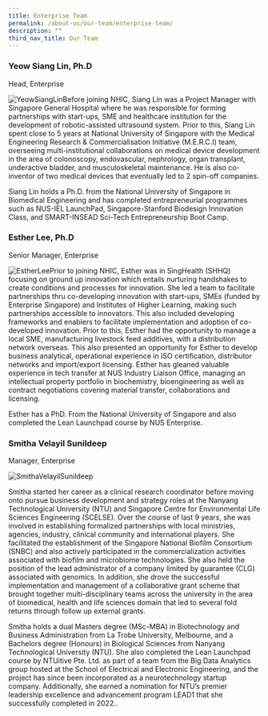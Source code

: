 ```yaml
---
title: Enterprise Team
permalink: /about-us/our-team/enterprise-team/
description: ""
third_nav_title: Our Team
---
```

### **Yeow Siang Lin, Ph.D**  
Head, Enterprise

![YeowSiangLin](https://nhic.sg/web/images/NHIC/team/YeowSiangLin.jpg)Before joining NHIC, Siang Lin was a Project Manager with Singapore General Hospital where he was responsible for forming partnerships with start-ups, SME and healthcare institution for the development of robotic-assisted ultrasound system. Prior to this, Siang Lin spent close to 5 years at National University of Singapore with the Medical Engineering Research & Commercialisation Initiative (M.E.R.C.I) team, overseeing multi-institutional collaborations on medical device development in the area of colonoscopy, endovascular, nephrology, organ transplant, underactive bladder, and musculoskeletal maintenance. He is also co-inventor of two medical devices that eventually led to 2 spin-off companies.

Siang Lin holds a Ph.D. from the National University of Singapore in Biomedical Engineering and has completed entrepreneurial programmes such as NUS-IEL LaunchPad, Singapore-Stanford Biodesign Innovation Class, and SMART-INSEAD Sci-Tech Entrepreneurship Boot Camp.

### **Esther Lee, Ph.D**  
Senior Manager, Enterprise

![EstherLee](https://nhic.sg/web/images/NHIC/team/EstherLee.jpg)Prior to joining NHIC, Esther was in SingHealth (SHHQ) focusing on ground up innovation which entails nurturing handshakes to create conditions and processes for innovation. She led a team to facilitate partnerships thru co-developing innovation with start-ups, SMEs (funded by Enterprise Singapore) and Institutes of Higher Learning, making such partnerships accessible to innovators. This also included developing frameworks and enablers to facilitate implementation and adoption of co-developed innovation. Prior to this, Esther had the opportunity to manage a local SME, manufacturing livestock feed additives, with a distribution network overseas. This also presented an opportunity for Esther to develop business analytical, operational experience in ISO certification, distributor networks and import/export licensing. Esther has gleaned valuable experience in tech transfer at NUS Industry Liaison Office, managing an intellectual property portfolio in biochemistry, bioengineering as well as contract negotiations covering material transfer, collaborations and licensing.

Esther has a PhD. From the National University of Singapore and also completed the Lean Launchpad course by NUS Enterprise.

### **Smitha Velayil Sunildeep**  
Manager, Enterprise

![SmithaVelayilSunildeep](https://nhic.sg/web/images/NHIC/team/SmithaVelayilSunildeep.webp)

Smitha started her career as a clinical research coordinator before moving onto pursue business development and strategy roles at the Nanyang Technological University (NTU) and Singapore Centre for Environmental Life Sciences Engineering (SCELSE). Over the course of last 9 years, she was involved in establishing formalized partnerships with local ministries, agencies, industry, clinical community and international players. She facilitated the establishment of the Singapore National Biofilm Consortium (SNBC) and also actively participated in the commercialization activities associated with biofilm and microbiome technologies. She also held the position of the lead administrator of a company limited by guarantee (CLG) associated with genomics. In addition, she drove the successful implementation and management of a collaborative grant scheme that brought together multi-disciplinary teams across the university in the area of biomedical, health and life sciences domain that led to several fold returns through follow up external grants.

Smitha holds a dual Masters degree (MSc-MBA) in Biotechnology and Business Administration from La Trobe University, Melbourne, and a Bachelors degree (Honours) in Biological Sciences from Nanyang Technological University (NTU). She also completed the Lean Launchpad course by NTUitive Pte. Ltd. as part of a team from the Big Data Analytics group hosted at the School of Electrical and Electronic Engineering, and the project has since been incorporated as a neurotechnology startup company. Additionally, she earned a nomination for NTU’s premier leadership excellence and advancement program LEAD1 that she successfully completed in 2022..